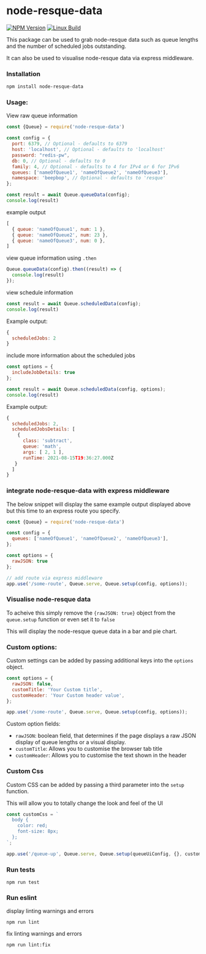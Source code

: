 # node-resque-data


[![NPM Version][npm-image]][npm-url]<!-- to be used when/if numbers are respectable [![NPM Downloads][downloads-image]][downloads-url]--> [![Linux Build][ci-image]][ci-url]

This package can be used to grab node-resque data such as queue lengths and the number of scheduled jobs outstanding.

It can also be used to visualise node-resque data via express middleware.

### Installation

```bash
npm install node-resque-data
```

### Usage:

View raw queue information


```javascript
const {Queue} = require('node-resque-data')

const config = {
  port: 6379, // Optional - defaults to 6379
  host: 'localhost', // Optional - defaults to 'localhost'
  password: "redis-pw",
  db: 0, // Optional - defaults to 0
  family: 4, // Optional - defaults to 4 for IPv4 or 6 for IPv6
  queues: ['nameOfQueue1', 'nameOfQueue2', 'nameOfQueue3'],
  namespace: 'beepbop', // Optional - defaults to 'resque'
};

const result = await Queue.queueData(config);
console.log(result)
```

example output

```javascript
[
  { queue: 'nameOfQueue1', num: 1 },
  { queue: 'nameOfQueue2', num: 23 },
  { queue: 'nameOfQueue3', num: 0 },
]
```

view queue information using `.then`

```javascript
Queue.queueData(config).then((result) => {
  console.log(result)
});
```

view schedule information

```javascript
const result = await Queue.scheduledData(config);
console.log(result)
```
Example output:

```javascript
{
  scheduledJobs: 2
}
```
include more information about the scheduled jobs

```javascript
const options = {
  includeJobDetails: true
};

const result = await Queue.scheduledData(config, options);
console.log(result)
```
Example output:

```javascript
{
  scheduledJobs: 2,
  scheduledJobsDetails: [
    {
      class: 'subtract',
      queue: 'math',
      args: [ 2, 1 ],
      runTime: 2021-08-15T19:36:27.000Z
   }
  ]
}
```


### integrate node-resque-data with express middleware

The below snippet will display the same example output displayed above but this time to an express route you specify.

```javascript
const {Queue} = require('node-resque-data')

const config = {
  queues: ['nameOfQueue1', 'nameOfQueue2', 'nameOfQueue3'],
};

const options = {
  rawJSON: true
};

// add route via express middleware
app.use('/some-route', Queue.serve, Queue.setup(config, options));
```

### Visualise node-resque data

To acheive this simply remove the `{rawJSON: true}` object from the `queue.setup` function or even set it to `false`

This will display the node-resque queue data in a bar and pie chart.

### Custom options:

Custom settings can be added by passing additional keys into the `options` object.

```javascript
const options = {
  rawJSON: false,
  customTitle: 'Your Custom title',
  customHeader: 'Your Custom header value',
};

app.use('/some-route', Queue.serve, Queue.setup(config, options));
```

Custom option fields:

- `rawJSON`: boolean field, that determines if the page displays a raw JSON display of queue lengths or a visual display.
- `customTitle`: Allows you to customise the browser tab title
- `customHeader`: Allows you to customise the text shown in the header

### Custom Css

Custom CSS can be added by passing a third parameter into the `setup` function.

This will allow you to totally change the look and feel of the UI

```javascript
const customCss = `
  body {
    color: red;
    font-size: 8px;
  };
`;

app.use('/queue-up', Queue.serve, Queue.setup(queueUiConfig, {}, customCss));
```

### Run tests

```
npm run test
```

### Run eslint

display linting warnings and errors

```
npm run lint
```

fix linting warnings and errors

```
npm run lint:fix
```

[ci-image]: https://img.shields.io/github/workflow/status/markogrady1/node-resque-data/nodejs/master.svg?label=build
[ci-url]: https://github.com/markogrady1/node-resque-data/actions?query=workflow%3Anodejs
[npm-image]: https://img.shields.io/npm/v/node-resque-data.svg
[npm-url]: https://npmjs.org/package/node-resque-data
[downloads-image]: https://img.shields.io/npm/dm/node-resque-data.svg
[downloads-url]: https://npmcharts.com/compare/node-resque-data?minimal=true
